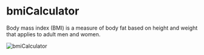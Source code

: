 # bmiCalculator
Body mass index (BMI) is a measure of body fat based on height and weight that applies to adult men and women.


![bmiCalculator](https://user-images.githubusercontent.com/96065240/175546172-03b1eca6-f322-4868-a27a-f2d91cbb4c31.png)
